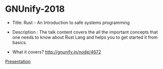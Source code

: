 # GNUnify-2018

* Title: 
Rust - An Introduction to safe systems programming

* Description : 
The talk content covers the all the important concepts that one needs to know about Rust Lang and helps you to get started it from basics.

* What it covers? 
http://gnunify.in/node/4672

[Presentation](https://speakerdeck.com/rowdymehul/rust-techie-talks-at-gnunify-2018)
